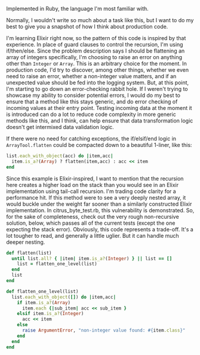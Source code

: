 Implemented in Ruby, the language I'm most familiar with.

Normally, I wouldn't write so much about a task like this, but I want to do my
best to give you a snapshot of how I think about production code.

I'm learning Elixir right now, so the pattern of this code is inspired by that 
experience. In place of guard clauses to control the recursion, I'm using 
if/then/else.  Since the problem description says I should be flattening an array
of integers specifically, I'm choosing to raise an error on anything other than 
`Integer` or `Array`.  This is an arbitrary choice for the moment.  In production 
code, I'd try to discover, among other things, whether we even need to raise an
error, whether a non-integer value matters, and if an unexpected value should be
fed into the logging system.  But, at this point, I'm starting to go down an
error-checking rabbit hole.  If I weren't trying to showcase my ability to
consider potential errors, I would do my best to ensure that a method like this
stays generic, and do error checking of incoming values at their entry point.
Testing incoming data at the moment it is introduced can do a lot to reduce code
complexity in more generic methods like this, and I think, can help ensure that
data transformation logic doesn't get intermixed data validation logic.

If there were no need for catching exceptions, the if/elsif/end logic in 
`ArrayTool.flatten` could be compacted down to a beautiful 1-liner, like this:
```ruby
list.each_with_object(acc) do |item,acc|
  item.is_a?(Array) ? flatten(item,acc) : acc << item
end
```
Since this example is Elixir-inspired, I want to mention that the recursion here
creates a higher load on the stack than you would see in an Elixir implementation
using tail-call recursion.  I'm trading code clarity for a performance hit.  If 
this method were to see a very deeply nested array, it would buckle under the 
weight far sooner than a similarly constructed Elixir implementation. In
citrus_byte_test.rb, this vulnerability is demonstrated.  So, for the sake of
completeness, check out the very rough non-recursive solution,  below, which
passes all of the current tests (except the one expecting the stack error).
Obviously, this code represents a trade-off.  It's a lot tougher to read, and
generally a little uglier.  But it can handle much deeper nesting.
```ruby
def flatten(list)
  until list.all? { |item| item.is_a?(Integer) } || list == []
    list = flatten_one_level(list)
  end
  list
end

def flatten_one_level(list)
  list.each_with_object([]) do |item,acc|
    if item.is_a?(Array)
      item.each {|sub_item| acc << sub_item }
    elsif item.is_a?(Integer)
      acc << item
    else
      raise ArgumentError, "non-integer value found: #{item.class}"
    end
  end
end
```
